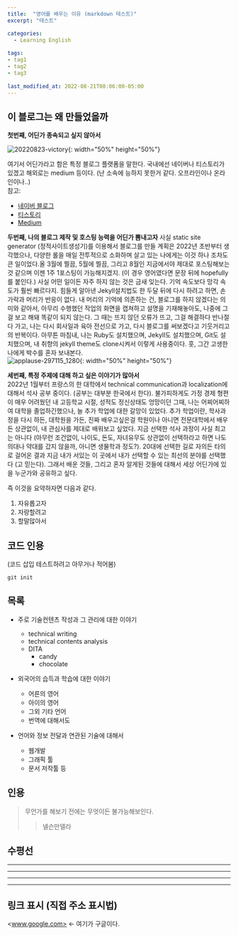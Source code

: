```yaml
---
title:  "영어를 배우는 이유 (markdown 테스트)"
excerpt: "테스트"

categories:
  - Learning English
  
tags:
- tag1
- tag2
- tag3
  
last_modified_at: 2022-08-21T08:06:00-05:00
---
```



## 이 블로그는 왜 만들었을까

**첫번째, 어딘가 종속되고 싶지 않아서**  

![20220823-victory](https://user-images.githubusercontent.com/35909661/186184512-e51f8efc-0a69-4237-9134-e128ba7dd863.jpg){: width="50%" height="50%"}    

여기서 어딘가라고 함은 특정 블로그 플랫폼을 말한다. 국내에선 네이버나 티스토리가 있겠고 해외로는 medium 등이다. (난 소속에 능하지 못한거 같다. 오프라인이나 온라인이나..)  
참고:  
* [네이버 블로그](https://section.blog.naver.com/)  
* [티스토리](https://www.tistory.com/)  
* [Medium](https://medium.com/)  


**두번째, 나의 블로그 제작 및 호스팅 능력을 어딘가 뽐내고자**
사실 static site generator (정적사이트생성기)를 이용해서 블로그를 만들 계획은 2022년 초반부터 생각했으나, 다양한 롤을 매일 전투적으로 소화하며 살고 있는 나에게는 이것 하나 조차도 큰 일이었다.올 3월에 찔끔, 5월에 찔끔, 그리고 8월인 지금에서야 제대로 포스팅해보는 것 같으며 이젠 1주 1포스팅이 가능해지겠지. (이 경우 영어였다면 문장 뒤에 hopefully를 붙인다.) 사실 어떤 일이든 자주 하지 않는 것은 금새 잊는다. 기억 속도보다 망각 속도가 훨씬 빠르다지. 힘들게 알아낸 Jekyll설치법도 한 두달 뒤에 다시 하려고 하면, 손가락과 머리가 반응이 없다. 내 머리의 기억에 의존하는 건, 블로그를 하지 않겠다는 의미와 같아서, 아무리 수행했던 작업의 화면을 캡쳐하고 설명을 기재해놓아도, 나중에 그걸 보고 해돼 똑같이 되지 않는다. 그 때는 뜨지 않던 오류가 뜨고, 그걸 해결하다 반나절 다 가고, 나는 다시 회사일과 육아 전선으로 가고, 다시 블로그를 써보겠다고 기웃거리고의 반복이다. 아무튼 마침내, 나는 Ruby도 설치했으며, Jekyll도 설치했으며, Git도 설치했으며, 내 취향의 jekyll theme도 clone시켜서 이렇게 사용중이다. 훗, 그간 고생한 나에게 박수를 혼자 보내본다.  
![applause-297115_1280](https://user-images.githubusercontent.com/35909661/186184108-5b45e0ee-3a4d-4856-bc15-ce5c416b0375.png){: width="50%" height="50%"}  


**세번째, 특정 주제에 대해 하고 싶은 이야기가 많아서**  
2022년 1월부터 프랑스의 한 대학에서 technical communication과 localization에 대해서 석사 공부 중이다. (공부는 대부분 한국에서 한다). 불가피하게도 가정 경제 형편이 매우 어려웠던 내 고등학교 시절, 성적도 정신상태도 엉망이던 그때, 나는 어찌어찌하여 대학을 졸업하긴했으나, 늘 추가 학업에 대한 갈망이 있었다. 추가 학업이란, 학사과정을 다시 하든, 대학원을 가든, 진짜 배우고싶은걸 학원이나 아니면 전문대학에서 배우든 상관없이, 내 관심사를 제대로 배워보고 싶었다. 지금 선택한 석사 과정이 사실 최고는 아니다 (아무런 조건없이, 나이도, 돈도, 자녀유무도 상관없이 선택하라고 하면 나도 의대나 약대를 갔지 않을까, 아니면 생물학과 정도?). 20대에 선택한 길로 자의든 타의로 걸어온 결과 지금 내가 서있는 이 곳에서 내가 선택할 수 있는 최선의 분야를 선택했다 (고 믿는다). 그래서 배운 것들, 그리고 혼자 알게된 것들에 대해서 세상 어딘가에 있을 누군가와 공유하고 싶다.


즉 이것을 요약하자면 다음과 같다.  
1. 자유롭고자
2. 자랑할려고 
3. 할말많아서  


## 코드 인용
(코드 삽입 테스트하려고 아무거나 적어봄)
```
git init
```

## 목록
* 주로 기술컨텐츠 작성과 그 관리에 대한 이야기
	* technical writing
	* technical contents analysis
	* DITA
		* candy
		* chocolate

* 외국어의 습득과 학습에 대한 이야기	  
	* 어른의 영어  
	* 아이의 영어
	* 그외 기타 언어
	* 번역에 대해서도 
	
* 언어와 정보 전달과 연관된 기술에 대해서  
	* 웹개발
	* 그래픽 툴
	* 문서 저작툴 등

## 인용
> 무언가를 해보기 전에는 무엇이든 불가능해보인다.  
>> 넬슨만델라  

## 수평선
***
* * *
- - -
----------------------------------

## 링크 표시 (직접 주소 표시법)
<www.google.com> <- 여기가 구글이다. 
